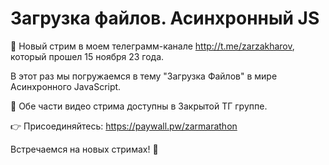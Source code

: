 # Загрузка файлов. Асинхронный JS

🚀 Новый стрим в моем телеграмм-канале http://t.me/zarzakharov, который прошел 15 ноября 23 года.

В этот раз мы погружаемся в тему "Загрузка Файлов" в мире Асинхронного JavaScript.

🎥 Обе части видео стрима доступны в Закрытой ТГ группе.

👉 Присоединяйтесь: https://paywall.pw/zarmarathon


Встречаемся на новых стримах! 🚀
